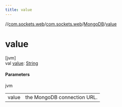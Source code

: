 ```yaml
---
title: value
---
```

//[com.sockets.web](../../../index.html)/[com.sockets.web](../index.html)/[MongoDB](index.html)/[value](value.html)



# value



[jvm]\
val [value](value.html): [String](https://kotlinlang.org/api/latest/jvm/stdlib/kotlin/-string/index.html)



#### Parameters


jvm

| | |
|---|---|
| value | the MongoDB connection URL. |




